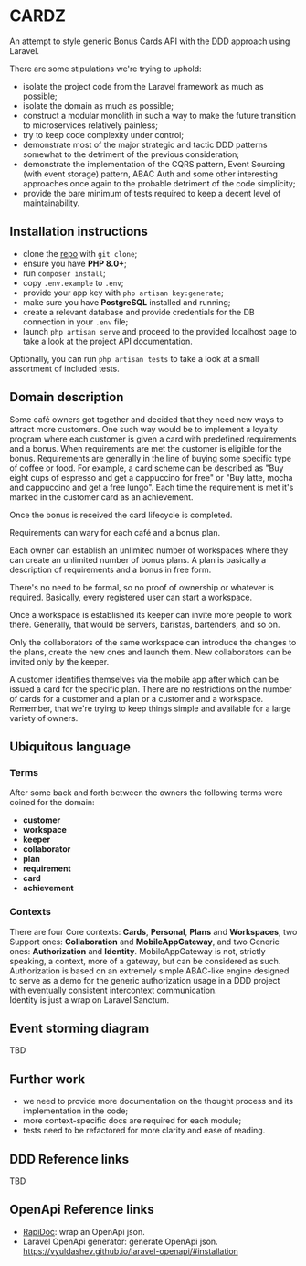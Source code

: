 # CARDZ

An attempt to style generic Bonus Cards API  with the DDD approach using Laravel.

There are some stipulations we're trying to uphold:
 - isolate the project code from the Laravel framework as much as possible;
 - isolate the domain as much as possible;
 - construct a modular monolith in such a way to make the future transition to microservices relatively painless;
 - try to keep code complexity under control;
 - demonstrate most of the major strategic and tactic DDD patterns somewhat to the detriment of the previous consideration;
 - demonstrate the implementation of the CQRS pattern, Event Sourcing (with event storage) pattern, ABAC Auth and some other interesting approaches once again to the probable detriment of the code simplicity;
 - provide the bare minimum of tests required to keep a decent level of maintainability.

## Installation instructions

 - clone the [repo](https://github.com/IndomitablePlatypus/cardz/) with `git clone`; 
 - ensure you have **PHP 8.0+**;
 - run `composer install`;
 - copy `.env.example` to `.env`;
 - provide your app key with `php artisan key:generate`;
 - make sure you have **PostgreSQL** installed and running;
 - create a relevant database and provide credentials for the DB connection in your `.env` file;
 - launch `php artisan serve` and proceed to the provided localhost page to take a look at the project API documentation.

Optionally, you can run `php artisan tests` to take a look at a small assortment of included tests.

## Domain description

Some café owners got together and decided that they need new ways to attract more customers.
One such way would be to implement a loyalty program where each customer is given a card with predefined requirements and a bonus.
When requirements are met the customer is eligible for the bonus.
Requirements are generally in the line of buying some specific type of coffee or food.
For example, a card scheme can be described as "Buy eight cups of espresso and get a cappuccino for free" or "Buy latte, mocha and cappuccino and get a free lungo".
Each time the requirement is met it's marked in the customer card as an achievement.

Once the bonus is received the card lifecycle is completed.

Requirements can wary for each café and a bonus plan.

Each owner can establish an unlimited number of workspaces where they can create an unlimited number of bonus plans.
A plan is basically a description of requirements and a bonus in free form.

There's no need to be formal, so no proof of ownership or whatever is required.
Basically, every registered user can start a workspace.

Once a workspace is established its keeper can invite more people to work there. Generally, that would be servers, baristas, bartenders, and so on.

Only the collaborators of the same workspace can introduce the changes to the plans, create the new ones and launch them. New collaborators can be invited only by the keeper.

A customer identifies themselves via the mobile app after which can be issued a card for the specific plan.
There are no restrictions on the number of cards for a customer and a plan or a customer and a workspace.
Remember, that we're trying to keep things simple and available for a large variety of owners.

## Ubiquitous language
### Terms
After some back and forth between the owners the following terms were coined for the domain:
 - **customer**
 - **workspace**
 - **keeper**
 - **collaborator**
 - **plan**
 - **requirement**
 - **card**
 - **achievement**
 
### Contexts
There are four Core contexts: **Cards**, **Personal**, **Plans** and **Workspaces**, two Support ones: **Collaboration** and **MobileAppGateway**, and two Generic ones: **Authorization** and **Identity**.
MobileAppGateway is not, strictly speaking, a context, more of a gateway, but can be considered as such.
Authorization is based on an extremely simple ABAC-like engine designed to serve as a demo for the generic authorization usage in a DDD project with eventually consistent intercontext communication.  
Identity is just a wrap on Laravel Sanctum.

## Event storming diagram
TBD

## Further work
 - we need to provide more documentation on the thought process and its implementation in the code;
 - more context-specific docs are required for each module;
 - tests need to be refactored for more clarity and ease of reading.

## DDD Reference links
TBD

## OpenApi Reference links
- [RapiDoc](https://mrin9.github.io/RapiDoc/quickstart.html): wrap an OpenApi json.
- Laravel OpenApi generator: generate OpenApi json. https://vyuldashev.github.io/laravel-openapi/#installation
